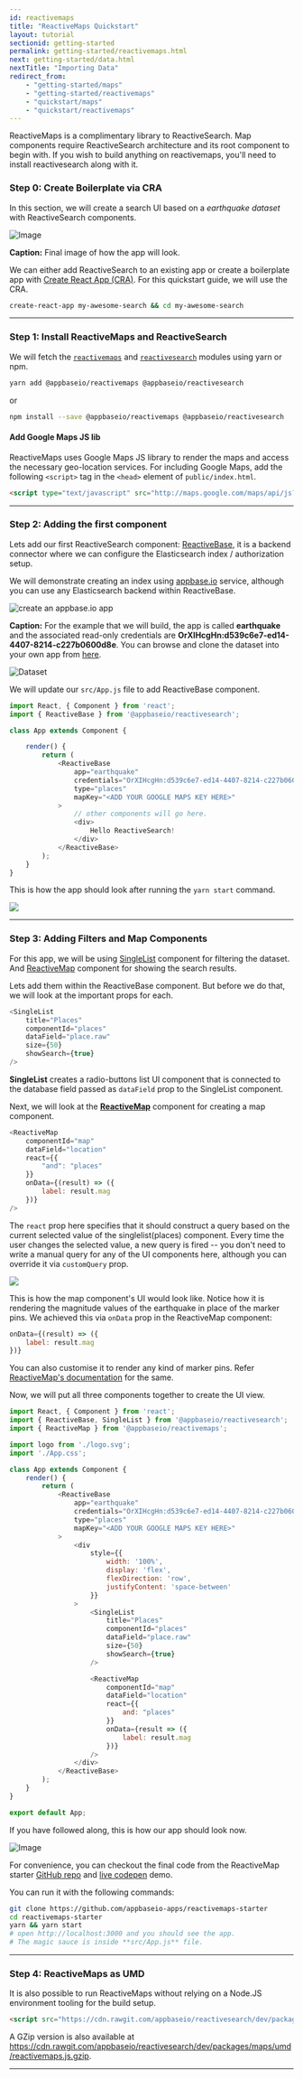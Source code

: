```yaml
---
id: reactivemaps
title: "ReactiveMaps Quickstart"
layout: tutorial
sectionid: getting-started
permalink: getting-started/reactivemaps.html
next: getting-started/data.html
nextTitle: "Importing Data"
redirect_from:
    - "getting-started/maps"
    - "getting-started/reactivemaps"
    - "quickstart/maps"
    - "quickstart/reactivemaps"
---
```


ReactiveMaps is a complimentary library to ReactiveSearch. Map components require ReactiveSearch architecture and its root component to begin with. If you wish to build anything on reactivemaps, you'll need to install reactivesearch along with it.

### Step 0: Create Boilerplate via CRA

In this section, we will create a search UI based on a *earthquake dataset* with ReactiveSearch components.

![Image](https://i.imgur.com/LR4qyZU.png)

**Caption:** Final image of how the app will look.

We can either add ReactiveSearch to an existing app or create a boilerplate app with [Create React App (CRA)](https://github.com/facebookincubator/create-react-app). For this quickstart guide, we will use the CRA.

```bash
create-react-app my-awesome-search && cd my-awesome-search
```

---

### Step 1: Install ReactiveMaps and ReactiveSearch

We will fetch the [`reactivemaps`](https://www.npmjs.com/package/@appbaseio/reactivemaps) and [`reactivesearch`](https://www.npmjs.com/package/@appbaseio/reactivesearch) modules using yarn or npm.

```bash
yarn add @appbaseio/reactivemaps @appbaseio/reactivesearch
```

or

```bash
npm install --save @appbaseio/reactivemaps @appbaseio/reactivesearch
```

#### Add Google Maps JS lib

ReactiveMaps uses Google Maps JS library to render the maps and access the necessary geo-location services. For including Google Maps, add the following  `<script>` tag in the `<head>` element of `public/index.html`.

```html
<script type="text/javascript" src="http://maps.google.com/maps/api/js?v=3.31&key=YOUR_MAPS_KEY_HERE"></script>
```

---

### Step 2: Adding the first component

Lets add our first ReactiveSearch component: [ReactiveBase](/getting-started/reactivebase.html), it is a backend connector where we can configure the Elasticsearch index / authorization setup.

We will demonstrate creating an index using [appbase.io](https://appbase.io) service, although you can use any Elasticsearch backend within ReactiveBase.

![create an appbase.io app](https://i.imgur.com/r6hWKAG.gif)

**Caption:** For the example that we will build, the app is called **earthquake** and the associated read-only credentials are **OrXIHcgHn:d539c6e7-ed14-4407-8214-c227b0600d8e**. You can browse and clone the dataset into your own app from [here](https://opensource.appbase.io/dejavu/live/#?input_state=XQAAAALbAAAAAAAAAAA9iIqnY-B2BnTZGEQz6wkFsksm3uHy0SJtl-GeS5hzLniAOGDpQVx6D3EoHDw86D_nWcj3PFS3n-DeQd1AOGTWMc5BFSwDVWM1rIpc6OlpeC62Gy4w2bVXsGB02GpXZQAh7epRyt_JV9IiqJyJgzW4vnZefow_cv_nao-NILgskqGbL7TKfAlU6TNHrnj6tr0m0GfAmwInsE1EsphIl_PBW7bxGvDzAfZF13Ec1QA8dB_-a82A&editable=false).

![Dataset](https://i.imgur.com/vKmqxdP.png)

We will update our `src/App.js` file to add ReactiveBase component.

```js
import React, { Component } from 'react';
import { ReactiveBase } from '@appbaseio/reactivesearch';

class App extends Component {

	render() {
		return (
			<ReactiveBase
				app="earthquake"
				credentials="OrXIHcgHn:d539c6e7-ed14-4407-8214-c227b0600d8e"
				type="places"
				mapKey="<ADD YOUR GOOGLE MAPS KEY HERE>"
			>
				// other components will go here.
				<div>
					Hello ReactiveSearch!
				</div>
			</ReactiveBase>
		);
	}
}
```

This is how the app should look after running the `yarn start` command.

![](https://i.imgur.com/M7AAhTh.png)

---

### Step 3: Adding Filters and Map Components

For this app, we will be using [SingleList](/list-components/singlelist.html) component for filtering the dataset. And [ReactiveMap](/map-components/reactivemap.html) component for showing the search results.

Lets add them within the ReactiveBase component. But before we do that, we will look at the important props for each.

```js
<SingleList
	title="Places"
	componentId="places"
	dataField="place.raw"
	size={50}
	showSearch={true}
/>
```

**SingleList** creates a radio-buttons list UI component that is connected to the database field passed as `dataField` prop to the SingleList component.

Next, we will look at the [**ReactiveMap**](/map-components/reactivemap.html) component for creating a map component.

```js
<ReactiveMap
	componentId="map"
	dataField="location"
	react={{
		"and": "places"
	}}
	onData={(result) => ({
		label: result.mag
	})}
/>
```

The `react` prop here specifies that it should construct a query based on the current selected value of the singlelist(places) component. Every time the user changes the selected value, a new query is fired -- you don't need to write a manual query for any of the UI components here, although you can override it via `customQuery` prop.  

![](https://i.imgur.com/QwFq2CP.png)

This is how the map component's UI would look like. Notice how it is rendering the magnitude values of the earthquake in place of the marker pins. We achieved this via `onData` prop in the ReactiveMap component:

```js
onData={(result) => ({
	label: result.mag
})}
```

You can also customise it to render any kind of marker pins. Refer [ReactiveMap's documentation](/map-components/reactivemap.html) for the same.

Now, we will put all three components together to create the UI view.

```js
import React, { Component } from 'react';
import { ReactiveBase, SingleList } from '@appbaseio/reactivesearch';
import { ReactiveMap } from '@appbaseio/reactivemaps';

import logo from './logo.svg';
import './App.css';

class App extends Component {
	render() {
		return (
			<ReactiveBase
				app="earthquake"
				credentials="OrXIHcgHn:d539c6e7-ed14-4407-8214-c227b0600d8e"
				type="places"
				mapKey="<ADD YOUR GOOGLE MAPS KEY HERE>"
			>
				<div
					style={{
						width: '100%',
						display: 'flex',
						flexDirection: 'row',
						justifyContent: 'space-between'
					}}
				>
					<SingleList
						title="Places"
						componentId="places"
						dataField="place.raw"
						size={50}
						showSearch={true}
					/>

					<ReactiveMap
						componentId="map"
						dataField="location"
						react={{
							and: "places"
						}}
						onData={result => ({
							label: result.mag
						})}
					/>
				</div>
			</ReactiveBase>
		);
	}
}

export default App;
```

If you have followed along, this is how our app should look now.

![Image](https://i.imgur.com/LR4qyZU.png)


For convenience, you can checkout the final code from the ReactiveMap starter [GitHub repo](https://github.com/appbaseio-apps/reactivemaps-starter) and [live codepen](https://codepen.io/dhruvdutt/pen/KRwmvz) demo.

You can run it with the following commands:

```bash
git clone https://github.com/appbaseio-apps/reactivemaps-starter
cd reactivemaps-starter
yarn && yarn start
# open http://localhost:3000 and you should see the app.
# The magic sauce is inside **src/App.js** file.
```

---

### Step 4: ReactiveMaps as UMD

It is also possible to run ReactiveMaps without relying on a Node.JS environment tooling for the build setup.

```html
<script src="https://cdn.rawgit.com/appbaseio/reactivesearch/dev/packages/maps/umd/reactivemaps.js"></script>
```

A GZip version is also available at https://cdn.rawgit.com/appbaseio/reactivesearch/dev/packages/maps/umd/reactivemaps.js.gzip.

---
